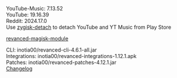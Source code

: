YouTube-Music: 7.13.52  
YouTube: 19.16.39  
Reddit: 2024.17.0  
Use [zygisk-detach](https://github.com/j-hc/zygisk-detach) to detach YouTube and YT Music from Play Store  

[revanced-magisk-module](https://github.com/mingaldrichgan/revanced-magisk-module)
  
CLI: inotia00/revanced-cli-4.6.1-all.jar  
Integrations: inotia00/revanced-integrations-1.12.1.apk  
Patches: inotia00/revanced-patches-4.12.1.jar  
[Changelog](https://github.com/inotia00/revanced-patches/releases/tag/v4.12.1)  
